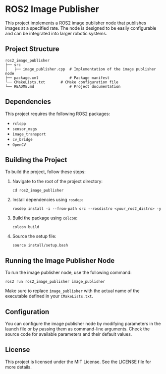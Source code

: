 # ROS2 Image Publisher

This project implements a ROS2 image publisher node that publishes images at a specified rate. The node is designed to be easily configurable and can be integrated into larger robotic systems.

## Project Structure

```
ros2_image_publisher
├── src
│   ├── image_publisher.cpp  # Implementation of the image publisher node
├── package.xml              # Package manifest
└── CMakeLists.txt       # CMake configuration file
└── README.md                # Project documentation
```

## Dependencies

This project requires the following ROS2 packages:
- `rclcpp`
- `sensor_msgs`
- `image_transport`
- `cv_bridge`
- `OpenCV`

## Building the Project

To build the project, follow these steps:

1. Navigate to the root of the project directory:
   ```
   cd ros2_image_publisher
   ```

2. Install dependencies using `rosdep`:
   ```
   rosdep install -i --from-path src --rosdistro <your_ros2_distro> -y
   ```

3. Build the package using `colcon`:
   ```
   colcon build
   ```

4. Source the setup file:
   ```
   source install/setup.bash
   ```

## Running the Image Publisher Node

To run the image publisher node, use the following command:

```
ros2 run ros2_image_publisher image_publisher
```

Make sure to replace `image_publisher` with the actual name of the executable defined in your `CMakeLists.txt`.

## Configuration

You can configure the image publisher node by modifying parameters in the launch file or by passing them as command-line arguments. Check the source code for available parameters and their default values.

## License

This project is licensed under the MIT License. See the LICENSE file for more details.
